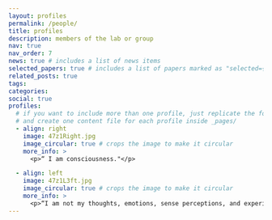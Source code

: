 ```yaml
---
layout: profiles
permalink: /people/
title: profiles
description: members of the lab or group
nav: true
nav_order: 7
news: true # includes a list of news items
selected_papers: true # includes a list of papers marked as "selected={true}"
related_posts: true
tags:
categories:
social: true
profiles:
  # if you want to include more than one profile, just replicate the following block
  # and create one content file for each profile inside _pages/
  - align: right
    image: 47z1Right.jpg
    image_circular: true # crops the image to make it circular
    more_info: >
      <p>“ I am consciousness."</p>

  - align: left
    image: 47z1L3ft.jpg
    image_circular: true # crops the image to make it circular
    more_info: >
      <p>“I am not my thoughts, emotions, sense perceptions, and experiences. I am the Now. I Am.</p>
---
```

